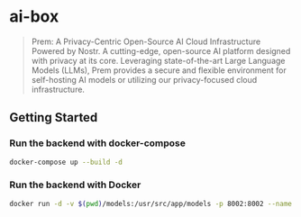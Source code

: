 # ai-box

> Prem: A Privacy-Centric Open-Source AI Cloud Infrastructure Powered by Nostr. A cutting-edge, open-source AI platform designed with privacy at its core. Leveraging state-of-the-art Large Language Models (LLMs), Prem provides a secure and flexible environment for self-hosting AI models or utilizing our privacy-focused cloud infrastructure.

## Getting Started

### Run the backend with docker-compose

```bash
docker-compose up --build -d
```

### Run the backend with Docker

```bash
docker run -d -v $(pwd)/models:/usr/src/app/models -p 8002:8002 --name ai_box filippopedrazzini/the_ai_box:latest 
```
